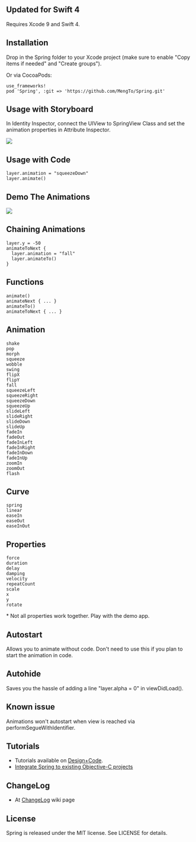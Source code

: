 ## Updated for Swift 4
Requires Xcode 9 and Swift 4.

## Installation
Drop in the Spring folder to your Xcode project (make sure to enable "Copy items if needed" and "Create groups").

Or via CocoaPods:
```
use_frameworks!
pod 'Spring', :git => 'https://github.com/MengTo/Spring.git'
```

## Usage with Storyboard
In Identity Inspector, connect the UIView to SpringView Class and set the animation properties in Attribute Inspector.

![](http://cl.ly/image/241o0G1G3S36/download/springsetup.jpg)

## Usage with Code
    layer.animation = "squeezeDown"
    layer.animate()

## Demo The Animations
![](http://cl.ly/image/1n1E2j3W3y24/springscreen.jpg)

## Chaining Animations
    layer.y = -50
    animateToNext {
      layer.animation = "fall"
      layer.animateTo()
    }

## Functions
    animate()
    animateNext { ... }
    animateTo()
    animateToNext { ... }

## Animation
    shake
    pop
    morph
    squeeze
    wobble
    swing
    flipX
    flipY
    fall
    squeezeLeft
    squeezeRight
    squeezeDown
    squeezeUp
    slideLeft
    slideRight
    slideDown
    slideUp
    fadeIn
    fadeOut
    fadeInLeft
    fadeInRight
    fadeInDown
    fadeInUp
    zoomIn
    zoomOut
    flash

## Curve
    spring
    linear
    easeIn
    easeOut
    easeInOut

## Properties
    force
    duration
    delay
    damping
    velocity
    repeatCount
    scale
    x
    y
    rotate

\* Not all properties work together. Play with the demo app.


## Autostart
Allows you to animate without code. Don't need to use this if you plan to start the animation in code.

## Autohide
Saves you the hassle of adding a line "layer.alpha = 0" in viewDidLoad().

## Known issue
Animations won't autostart when view is reached via performSegueWithIdentifier.

## Tutorials
- Tutorials available on [Design+Code](https://designcode.io/swiftapp).
- [Integrate Spring to existing Objective-C projects](https://medium.com/ios-apprentice/using-swift-in-objective-c-projects-f7e7a09f8be)

## ChangeLog
- At [ChangeLog](https://github.com/MengTo/Spring/wiki/CHANGELOG) wiki page

## License

Spring is released under the MIT license. See LICENSE for details.
